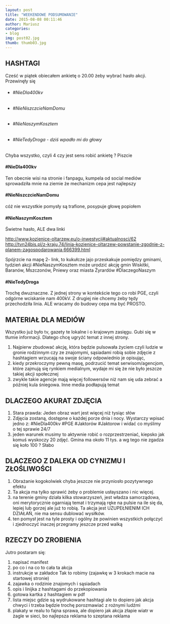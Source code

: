 ```yaml
---
layout: post
title: "WEEKENDOWE PODSUMOWANIE"
date: 2015-08-08 00:11:46
author: Mariusz
categories:
- blog
img: post02.jpg
thumb: thumb03.jpg
---
```


HASHTAGI
--------

Cześć w piątek obiecałem ankietę o 20.00 żeby wybrać hasło akcji. Przewinęły się 


* ###### #NieDla400kv
* ###### #NieNiszczcieNamDomu
* ###### #NieNaszymKosztem
* ###### #NieTedyDroga  - dziś wpadło mi do głowy


Chyba wszystko, czyli 4 czy jest sens robić ankietę ? Piszcie

#### #NieDla400kv
Ten obecnie wisi na stronie i fanpagu, kumpela od social mediów sprowadziła mnie na ziemie że mechanizm cepa jest najlepszy

#### #NieNiszczcieNamDomu
cóż nie wszystkie pomysły są trafione, posypuje głowę popiołem

#### #NieNaszymKosztem
Świetne hasło, ALE  dwa linki

<http://www.kozienice-oltarzew.eu/o-inwestycji#aktualnosci/62>
<http://tvn24bis.pl/z-kraju,74/linia-kozienice-oltarzew-powstanie-zgodnie-z-planem-zagospodarowania,666399.html>

Spójrzcie na mapę 2-  link, to kukułcze jajo przeskakuje pomiędzy gminami, tydzień akcji #NieNaszymKosztem może urodzić akcję gmin Wiskitki, Baranów, Mszczonów, Pniewy oraz miasta Żyrardów #DlaczegoNaszym

#### #NieTedyDroga
Trochę dwuznaczne. Z jednej strony w kontekście tego co robi PGE, czyli odgórne wciskanie nam 400kV. Z drugiej nie chcemy żeby tędy przechodziła linia. ALE wracamy do budowy cepa ma być PROSTO.

MATERIAŁ DLA MEDIÓW
-------------------
Wszystko już było tv, gazety te lokalne i o krajowym zasięgu. Gubi się w tłumie informacji. Dlatego chcę ugryźć temat z innej strony. 

1. Najpierw zbudować akcję, która będzie pulsowała życiem  czyli ludzie w gronie rodzinnym czy ze znajomymi, sąsiadami robią sobie zdjęcie z hashtagiem wrzucają na swoje ściany odpowiednio je opisując,
2. kiedy przekroczymy pewną masę, podrzucić temat serwisom/agencjom, które zajmują się rynkiem medialnym, wydaje mi się że nie było jeszcze takiej akcji społecznej
3. zwykle takie agencje mają więcej followersów niż nam się uda zebrać a później kula śniegowa. Inne media podłapują temat


DLACZEGO AKURAT ZDJĘCIA
-----------------------

1. Stara prawda: Jeden obraz wart jest więcej niż tysiąc słów
2. Zdjęcia zostaną, dostępne o każdej porze dnia i nocy. Wystarczy wpisać jedno z: #NieDla400kv #PGE #Jaktorów #Jaktorow i widać co myślimy o tej sprawie 24/7
3. jeden warunek musimy to aktywnie robić o rozprzestrzeniać, kiepsko jak komuś wyskoczy 20 zdjęć. Gmina ma około 11 tys. a wg tego nie zgadza się koło 100 ? Słabo


DLACZEGO Z DALEKA OD CYNIZMU I ZŁOŚLIWOŚCI
------------------------------------------

1. Obrażanie kogokolwiek chyba jeszcze nie przyniosło pozytywnego efektu
2. Ta akcja ma tylko sprawić żeby o problemie usłayszano i nic więcej.
3. na terenie gminy działa kilka stowarzyszeń, jest władza samorządowa, oni merytorycznie ogarniają temat i trzymają ręke na pulsie na ile się da, lepiej lub gorzej ale już to robią. Ta akcja jest UZUPEŁNIENIM ICH DZIAŁAŃ, nie ma sensu dublować wysiłków.
4. ten pomysł jest na tyle prosty i ogólny że powinien wszystkich połączyć i zjednoczyć inaczej przegramy jeszcze przed walką 


RZECZY DO ZROBIENIA
-------------------
Jutro postaram się:

1. napisać manifest 
2. po co i na co to cała ta akcja
3. instrukcje w zakładce Tak to robimy (zajawkę w 3 krokach macie na startowej stronie)
4. zajawka o rodzinie znajomych i sąsiadach
5. opis i linijka z hashtagami do przekopiowania
6. gotowa kartka z hashtagiem w pdf
7. lista miejsc gdzie są wydrukowane hashtagi ale to dopiero jak akcja chwyci i trzeba będzie trochę porozmawiać z rożnymi ludźmi 
8. plakaty w realu to fajna sprawa, ale dopiero jak akcja złapie wiatr w żagle w sieci, bo najlepsza reklama to szeptana reklama
